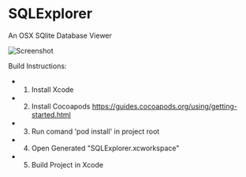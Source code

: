 # SQLExplorer
An OSX SQlite Database Viewer

![Screenshot](https://raw.github.com/Commander147/master/Screenshots/UI.png)

Build Instructions:
- 1) Install Xcode
- 2) Install Cocoapods https://guides.cocoapods.org/using/getting-started.html
- 3) Run comand 'pod install' in project root
- 4) Open Generated "SQLExplorer.xcworkspace"
- 5) Build Project in Xcode

